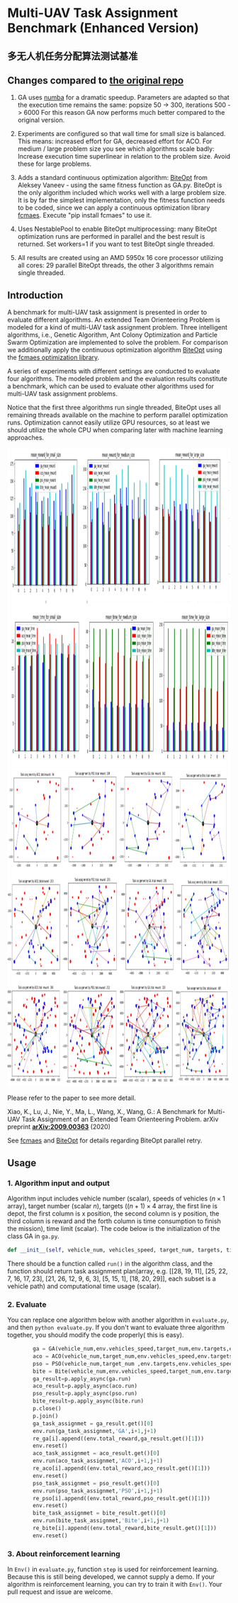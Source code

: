 # Multi-UAV Task Assignment Benchmark (Enhanced Version)
## 多无人机任务分配算法测试基准

## Changes compared to [the original repo](https://github.com/robin-shaun/Multi-UAV-Task-Assignment-Benchmark)

1) GA uses [numba](https://numba.pydata.org/) for a dramatic speedup. Parameters are adapted so that the
    execution time remains the same: popsize 50 -> 300, iterations 500 -> 6000
    For this reason GA now performs much better compared to the original version.

2) Experiments are configured so that wall time for small size is balanced. This means:
    increased effort for GA, decreased effort for ACO. For medium / large 
    problem size you see which algorithms scale badly: Increase execution time superlinear
    in relation to the problem size. Avoid these for large problems. 

3) Adds a standard continuous optimization algorithm: [BiteOpt](https://github.com/avaneev/biteopt) 
    from Aleksey Vaneev - using the same fitness function as GA.py. 
    BiteOpt is the only algorithm included which works well with a large problem size. 
    It is by far the simplest implementation, only the fitness function needs
    to be coded, since we can apply a continuous optimization library 
    [fcmaes](https://github.com/dietmarwo/fast-cma-es). Execute "pip install fcmaes" to use it. 

4) Uses NestablePool to enable BiteOpt multiprocessing: many BiteOpt optimization runs
   are performed in parallel and the best result is returned. Set workers=1 
   if you want to test BiteOpt single threaded. 
   
5) All results are created using an AMD 5950x 16 core processor
    utilizing all cores: 29 parallel BiteOpt threads, the other 3 algorithms remain single threaded. 

## Introduction
A benchmark for multi-UAV task assignment is presented in order to evaluate different algorithms. An extended Team Orienteering Problem is modeled for a kind of multi-UAV task assignment problem. Three intelligent algorithms, i.e., Genetic Algorithm, Ant Colony Optimization and Particle Swarm Optimization are implemented to solve the problem. For comparison we additionally apply the continuous optimization algorithm [BiteOpt](https://github.com/avaneev/biteopt) using the 
[fcmaes optimization library](https://github.com/dietmarwo/fast-cma-es).

A series of experiments with different settings are conducted to evaluate four algorithms. The modeled problem and the evaluation results constitute a benchmark, which can be used to evaluate other algorithms used for multi-UAV task assignment problems.

Notice that the first three algorithms run single threaded, BiteOpt uses all remaining threads available on the machine to perform parallel optimization runs.
Optimization cannot easily utilize GPU resources, so at least we should utilize the whole CPU when comparing later with machine learning approaches. 

<img src="./img/uav_reward.png" width="1280" height="720" />  

<img src="./img/uav_results.png" width="1280" height="720" />  

Please refer to the paper to see more detail.

Xiao, K., Lu, J., Nie, Y., Ma, L., Wang, X., Wang, G.: A Benchmark for Multi-UAV Task Assignment of an Extended Team Orienteering Problem. arXiv preprint **[ arXiv:2009.00363](https://arxiv.org/abs/2009.00363)**  (2020)

See [fcmaes](https://github.com/dietmarwo/fast-cma-es) and [BiteOpt](https://github.com/avaneev/biteopt) for details regarding BiteOpt parallel retry. 

## Usage

### 1. Algorithm input and output

Algorithm input includes vehicle number (scalar),  speeds of vehicles ($n\times1$ array), target  number (scalar $n$),  targets ($(n+1)\times4$ array, the first line is depot, the first column is x position, the second column is y position, the third column is reward and the forth column is time consumption to finish the mission), time limit (scalar).  The code below is the initialization of the class GA in `ga.py`.

```python
def __init__(self, vehicle_num, vehicles_speed, target_num, targets, time_lim)
```

There should be a function called `run()` in the algorithm class, and the function should return task assignment plan(array, e.g. [[28, 19, 11], [25, 22, 7, 16, 17, 23], [21, 26, 12, 9, 6, 3], [5, 15, 1], [18, 20, 29]], each subset is a vehicle path) and computational time usage (scalar). 

### 2. Evaluate

You can replace one algorithm  below with another algorithm in `evaluate.py`, and then `python evaluate.py`. If you don't want to evaluate three algorithm together, you should modify the code properly( this is easy).    

```python
        ga = GA(vehicle_num,env.vehicles_speed,target_num,env.targets,env.time_lim)
        aco = ACO(vehicle_num,target_num,env.vehicles_speed,env.targets,env.time_lim)
        pso = PSO(vehicle_num,target_num ,env.targets,env.vehicles_speed,env.time_lim)
        bite = Bite(vehicle_num,env.vehicles_speed,target_num,env.targets,env.time_lim, 2000000)
        ga_result=p.apply_async(ga.run)
        aco_result=p.apply_async(aco.run)
        pso_result=p.apply_async(pso.run)
        bite_result=p.apply_async(bite.run)
        p.close()
        p.join()
        ga_task_assignmet = ga_result.get()[0]
        env.run(ga_task_assignmet,'GA',i+1,j+1)
        re_ga[i].append((env.total_reward,ga_result.get()[1]))
        env.reset()
        aco_task_assignmet = aco_result.get()[0]
        env.run(aco_task_assignmet,'ACO',i+1,j+1)
        re_aco[i].append((env.total_reward,aco_result.get()[1]))
        env.reset()
        pso_task_assignmet = pso_result.get()[0]
        env.run(pso_task_assignmet,'PSO',i+1,j+1)
        re_pso[i].append((env.total_reward,pso_result.get()[1]))
        env.reset()
        bite_task_assignmet = bite_result.get()[0]
        env.run(bite_task_assignmet,'Bite',i+1,j+1)
        re_bite[i].append((env.total_reward,bite_result.get()[1]))
        env.reset()
```

### 3. About reinforcement learning

In `Env()` in `evaluate.py`, function `step` is used for reinforcement learning. Because this is still being developed, we cannot supply a demo. If your algorithm is reinforcement learning, you can try to train it with `Env()`. Your pull request and issue are welcome.
